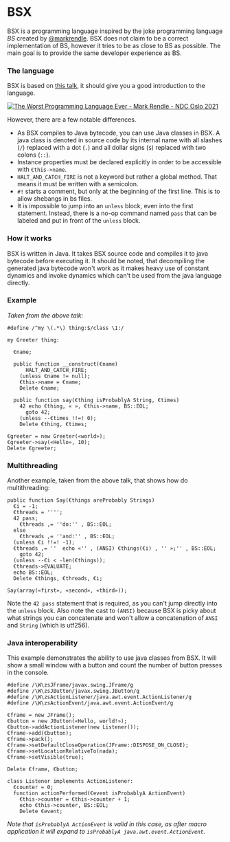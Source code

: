 # BSX

BSX is a programming language inspired by the joke programming language *BS* created by [@markrendle](https://github.com/markrendle).
BSX does not claim to be a correct implementation of BS, however it tries to be as close to BS as possible.
The main goal is to provide the same developer experience as BS.

### The language

BSX is based on [this talk](https://www.youtube.com/watch?v=vcFBwt1nu2U), it should give you a good introduction to the language.

[![The Worst Programming Language Ever - Mark Rendle - NDC Oslo 2021](https://img.youtube.com/vi/vcFBwt1nu2U/0.jpg)](https://www.youtube.com/watch?v=vcFBwt1nu2U)

However, there are a few notable differences.

  * As BSX compiles to Java bytecode, you can use Java classes in BSX. A java class is denoted in source code by its internal name with all slashes (`/`) replaced with a dot (`.`) and all dollar signs (`$`) replaced with two colons (`::`).
  * Instance properties must be declared explicitly in order to be accessible with `€this->name`.
  * `HALT_AND_CATCH_FIRE` is not a keyword but rather a global method. That means it must be written with a semicolon.
  * `#!` starts a comment, but only at the beginning of the first line. This is to allow shebangs in bs files.
  * It is impossible to jump into an `unless` block, even into the first statement. Instead, there is a no-op command named `pass` that can be labeled and put in front of the `unless` block.

### How it works

BSX is written in Java. It takes BSX source code and compiles it to java bytecode before executing it.
It should be noted, that decompiling the generated java bytecode won't work as it makes heavy use of constant dynamics and invoke dynamics which can't be used from the java language directly.

### Example

*Taken from the above talk:*

```bs
#define /^my \(.*\) thing:$/class \1:/

my Greeter thing:

  €name;

  public function __construct(€name)
	  HALT_AND_CATCH_FIRE;
	(unless €name != null);
	€this->name = €name;
	Delete €name;

  public function say(€thing isProbablyA String, €times)
	42 echo €thing, « », €this->name, BS::EOL;
	  goto 42;
	(unless --€times !!=! 0);
	Delete €thing, €times;

€greeter = new Greeter(«world»);
€greeter->say(«Hello», 10);
Delete €greeter;
```

### Multithreading

Another example, taken from the above talk, that shows how do multithreading:

```bs
public function Say(€things areProbably Strings)
  €i = -1;
  €threads = '''';
  42 pass;
	€threads ,= ''do:'' , BS::EOL;
  else
	€threads ,= ''and:'' , BS::EOL;
  (unless €i !!=! -1);
  €threads ,= ''  echo «'' , (ANSI) €things(€i) , '' »;'' , BS::EOL;
	goto 42;
  (unless --€i < -len(€things));
  €threads->EVALUATE;
  echo BS::EOL;
  Delete €things, €threads, €i;

Say(array(«first», «second», «third»));
```

Note the `42 pass` statement that is required, as you can't jump directly into the `unless` block.
Also note the cast to `(ANSI)` because BSX is picky about what strings you can concatenate and won't allow a concatenation of `ANSI` and `String` (which is utf256).

### Java interoperability

This example demonstrates the ability to use java classes from BSX. It will show a small window with a button and count the number of button presses in the console.

```bs
#define /\W\zsJFrame/javax.swing.JFrame/g
#define /\W\zsJButton/javax.swing.JButton/g
#define /\W\zsActionListener/java.awt.event.ActionListener/g
#define /\W\zsActionEvent/java.awt.event.ActionEvent/g

€frame = new JFrame();
€button = new JButton(«Hello, world!»);
€button->addActionListener(new Listener());
€frame->add(€button);
€frame->pack();
€frame->setDefaultCloseOperation(JFrame::DISPOSE_ON_CLOSE);
€frame->setLocationRelativeTo(nada);
€frame->setVisible(true);

Delete €frame, €button;

class Listener implements ActionListener:
  €counter = 0;
  function actionPerformed(€event isProbablyA ActionEvent)
	€this->counter = €this->counter + 1;
	echo €this->counter, BS::EOL;
	Delete €event;
```

*Note that `isProbablyA ActionEvent` is valid in this case, as after macro application it will expand to `isProbablyA java.awt.event.ActionEvent`.*
